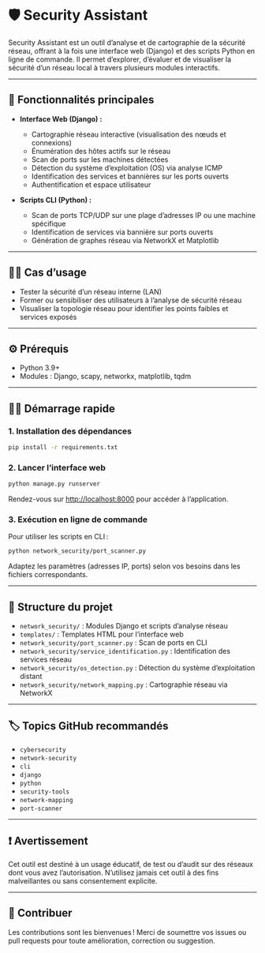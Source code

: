 # 🛡️ Security Assistant

Security Assistant est un outil d’analyse et de cartographie de la sécurité réseau, offrant à la fois une interface web (Django) et des scripts Python en ligne de commande. Il permet d’explorer, d’évaluer et de visualiser la sécurité d’un réseau local à travers plusieurs modules interactifs.

---

## 🚀 Fonctionnalités principales

- **Interface Web (Django) :**
  - Cartographie réseau interactive (visualisation des nœuds et connexions)
  - Énumération des hôtes actifs sur le réseau
  - Scan de ports sur les machines détectées
  - Détection du système d’exploitation (OS) via analyse ICMP
  - Identification des services et bannières sur les ports ouverts
  - Authentification et espace utilisateur

- **Scripts CLI (Python) :**
  - Scan de ports TCP/UDP sur une plage d’adresses IP ou une machine spécifique
  - Identification de services via bannière sur ports ouverts
  - Génération de graphes réseau via NetworkX et Matplotlib

---

## 🧑‍💻 Cas d’usage

- Tester la sécurité d’un réseau interne (LAN)
- Former ou sensibiliser des utilisateurs à l’analyse de sécurité réseau
- Visualiser la topologie réseau pour identifier les points faibles et services exposés

---

## ⚙️ Prérequis

- Python 3.9+
- Modules : Django, scapy, networkx, matplotlib, tqdm

---

## 🏃‍♂️ Démarrage rapide

### 1. Installation des dépendances

```bash
pip install -r requirements.txt
```

### 2. Lancer l’interface web

```bash
python manage.py runserver
```
Rendez-vous sur [http://localhost:8000](http://localhost:8000) pour accéder à l’application.

### 3. Exécution en ligne de commande

Pour utiliser les scripts en CLI :
```bash
python network_security/port_scanner.py
```
Adaptez les paramètres (adresses IP, ports) selon vos besoins dans les fichiers correspondants.

---

## 📂 Structure du projet

- `network_security/` : Modules Django et scripts d’analyse réseau
- `templates/` : Templates HTML pour l’interface web
- `network_security/port_scanner.py` : Scan de ports en CLI
- `network_security/service_identification.py` : Identification des services réseau
- `network_security/os_detection.py` : Détection du système d’exploitation distant
- `network_security/network_mapping.py` : Cartographie réseau via NetworkX

---

## 🏷️ Topics GitHub recommandés

- `cybersecurity`
- `network-security`
- `cli`
- `django`
- `python`
- `security-tools`
- `network-mapping`
- `port-scanner`

---

## ❗ Avertissement

Cet outil est destiné à un usage éducatif, de test ou d’audit sur des réseaux dont vous avez l’autorisation. N’utilisez jamais cet outil à des fins malveillantes ou sans consentement explicite.

---

## 🤝 Contribuer

Les contributions sont les bienvenues ! Merci de soumettre vos issues ou pull requests pour toute amélioration, correction ou suggestion.
